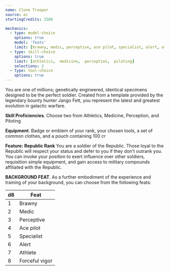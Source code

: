 ```yaml
---
name: Clone Trooper
source: ec
startingCredits: 1500

mechanics:
  - type: model-choice
    options: true
    model: 'feats'
    limit: [brawny, medic, perceptive, ace pilot, specialist, alert, athlete, forceful vigor]
  - type: skill-choice
    options: true
    limit: [athletics,  medicine,  perception,  piloting]
    selections: 2
  - type: tool-choice
    options: true
---
```

You are one of millions; genetically engineered, identical specimens designed to be the perfect soldier. Created from a template provided by the legendary bounty hunter Jango Fett, you represent the latest and greatest evolution in galactic warfare. 

__Skill Proficiencies__. Choose two from Athletics, Medicine, Perception, and Piloting

__Equipment__. Badge or emblem of your rank, your chosen tools, a set of common clothes, and a pouch containing 100 cr

__Feature: Republic Rank__
You are a soldier of the Republic. Those loyal to the Republic will respect your status and defer to you if they don't outrank you. You can invoke your position to exert influence over other soldiers, requisition simple equipment, and gain access to military compounds affiliated with the Republic.


__BACKGROUND FEAT__. As a further embodiment of the experience and training of your background, you can choose from the following feats:

d8 | Feat
--- | ---
1	|	Brawny
2	|	Medic
3	|	Perceptive
4	|	Ace pilot
5	|	Specialist
6	|	Alert
7	|	Athlete
8	|	Forceful vigor
<div class="hr"></div>
